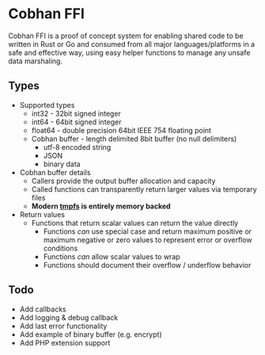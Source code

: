 # Cobhan FFI

Cobhan FFI is a proof of concept system for enabling shared code to be written in Rust or Go and consumed from all major languages/platforms in a safe and effective way, using easy helper functions to manage any unsafe data marshaling.

## Types

* Supported types
    * int32 - 32bit signed integer
    * int64 - 64bit signed integer
    * float64 - double precision 64bit IEEE 754 floating point
    * Cobhan buffer - length delimited 8bit buffer (no null delimiters)
        * utf-8 encoded string
        * JSON
        * binary data 
* Cobhan buffer details
    * Callers provide the output buffer allocation and capacity
    * Called functions can transparently return larger values via temporary files
    * **Modern [tmpfs](https://en.wikipedia.org/wiki/Tmpfs) is entirely memory backed**
* Return values
    * Functions that return scalar values can return the value directly
        * Functions *can* use special case and return maximum positive or maximum negative or zero values to
            represent error or overflow conditions
        * Functions *can* allow scalar values to wrap
        * Functions should document their overflow / underflow behavior

## Todo

* Add callbacks
* Add logging & debug callback
* Add last error functionality
* Add example of binary buffer (e.g. encrypt)
* Add PHP extension support
